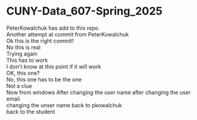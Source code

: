 # CUNY-Data_607-Spring_2025

PeterKowalchuk has add to this repo   
Another attempt at commit from PeterKowalchuk   
Ok this is the right commit!   
No this is real   
Trying again    
This has to work    
I don't know at this point if it will work     
OK, this one?    
No, this one has to be the one    
Not a clue    
Now from windows
After changing the user name
after changing the user email     
changing the unser name back to pkowalchuk     
back to the student       